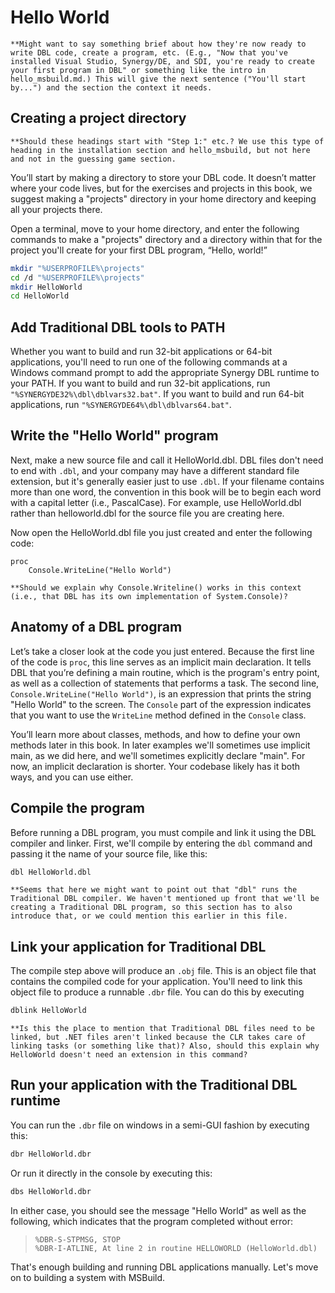 # Hello World

`**Might want to say something brief about how they're now ready to write DBL code, create a program, etc. (E.g., "Now that you've installed Visual Studio, Synergy/DE, and SDI, you're ready to create your first program in DBL" or something like the intro in hello_msbuild.md.) This will give the next sentence ("You'll start by...") and the section the context it needs.`

## Creating a project directory

`**Should these headings start with "Step 1:" etc.? We use this type of heading in the installation section and hello_msbuild, but not here and not in the guessing game section.`

You’ll start by making a directory to store your DBL code. It doesn’t matter where your code lives, but for the exercises and projects in this book, we suggest making a "projects" directory in your home directory and keeping all your projects there.

Open a terminal, move to your home directory, and enter the following commands to make a "projects" directory and a directory within that for the project you'll create for your first DBL program, “Hello, world!”

```bash
mkdir "%USERPROFILE%\projects"
cd /d "%USERPROFILE%\projects"
mkdir HelloWorld
cd HelloWorld
```

## Add Traditional DBL tools to PATH

Whether you want to build and run 32-bit applications or 64-bit applications, you'll need to run one of the following commands  at a Windows command prompt to add the appropriate Synergy DBL runtime to your PATH. If you want to build and run 32-bit applications, run `"%SYNERGYDE32%\dbl\dblvars32.bat"`. If you want to build and run 64-bit applications, run `"%SYNERGYDE64%\dbl\dblvars64.bat"`.

## Write the "Hello World" program

Next, make a new source file and call it HelloWorld.dbl. DBL files don't need to end with `.dbl`, and your company may have a different standard file extension, but it's generally easier just to use `.dbl`. If your filename contains more than one word, the convention in this book will be to begin each word with a capital letter (i.e., PascalCase). For example, use HelloWorld.dbl rather than helloworld.dbl for the source file you are creating here.

Now open the HelloWorld.dbl file you just created and enter the following code:

```dbl
proc
    Console.WriteLine("Hello World")
```

`**Should we explain why Console.Writeline() works in this context (i.e., that DBL has its own implementation of System.Console)?`

## Anatomy of a DBL program

Let’s take a closer look at the code you just entered. Because the first line of the code is `proc`, this line serves as an implicit main declaration. It tells DBL that you’re defining a main routine, which is the program's entry point, as well as a collection of statements that performs a task. The second line, `Console.WriteLine("Hello World")`, is an expression that prints the string "Hello World" to the screen. The `Console` part of the expression indicates that you want to use the `WriteLine` method defined in the `Console` class. 

You’ll learn more about classes, methods, and how to define your own methods later in this book. In later examples we'll sometimes use implicit main, as we did here, and we'll sometimes explicitly declare "main". For now, an implicit declaration is shorter. Your codebase likely has it both ways, and you can use either. 

## Compile the program
Before running a DBL program, you must compile and link it using the DBL compiler and linker. First, we'll compile by entering the `dbl` command and passing it the name of your source file, like this:

```bash
dbl HelloWorld.dbl
```

`**Seems that here we might want to point out that "dbl" runs the Traditional DBL compiler. We haven't mentioned up front that we'll be creating a Traditional DBL program, so this section has to also introduce that, or we could mention this earlier in this file.`

## Link your application for Traditional DBL
The compile step above will produce an `.obj` file. This is an object file that contains the compiled code for your application. You'll need to link this object file to produce a runnable `.dbr` file. You can do this by executing

```bash
dblink HelloWorld
```
`**Is this the place to mention that Traditional DBL files need to be linked, but .NET files aren't linked because the CLR takes care of linking tasks (or something like that)? Also, should this explain why HelloWorld doesn't need an extension in this command?`

## Run your application with the Traditional DBL runtime
You can run the `.dbr` file on windows in a semi-GUI fashion by executing this:

```bash
dbr HelloWorld.dbr
```

Or run it directly in the console by executing this:

```bash
dbs HelloWorld.dbr
```

In either case, you should see the message "Hello World" as well as the following, which indicates that the program completed without error:

>```
>%DBR-S-STPMSG, STOP
>%DBR-I-ATLINE, At line 2 in routine HELLOWORLD (HelloWorld.dbl)
>```

That's enough building and running DBL applications manually. Let's move on to building a system with MSBuild.